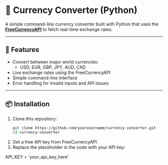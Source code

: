 # 💱 Currency Converter (Python)

A simple command-line currency converter built with Python that uses the **[FreeCurrencyAPI](https://freecurrencyapi.com/)** to fetch real-time exchange rates.

---

## 🚀 Features
- Convert between major world currencies:
  - USD, EUR, GBP, JPY, AUD, CAD
- Live exchange rates using the FreeCurrencyAPI
- Simple command-line interface
- Error handling for invalid inputs and API issues

---

## 📦 Installation

1. Clone this repository:
   ```bash
   git clone https://github.com/yourusername/currency-converter.git
   cd currency-converter

2. Get a free API key from FreeCurrencyAPI.
3. Replace the placeholder in the code with your API key:

API_KEY = 'your_api_key_here'



